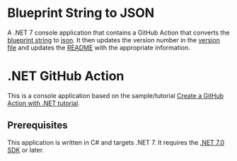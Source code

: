 # Blueprint String to JSON
A .NET 7 console application that contains a GitHub Action that converts the [blueprint string](/Blueprint%20Files/BlueprintBook.txt) to [json](/Blueprint%20Files/BlueprintBook.json).
It then updates the version number in the [version file](/Blueprint%20Files/version.txt) and updates the [README](/Blueprint%20Files/README.md) with the appropriate information.

# .NET GitHub Action

This is a console application based on the sample/tutorial [Create a GitHub Action with .NET tutorial](https://docs.microsoft.com/dotnet/devops/create-dotnet-github-action).

## Prerequisites

This application is written in C# and targets .NET 7. It requires the [.NET 7.0 SDK](https://dotnet.microsoft.com/download/dotnet/7.0) or later.
